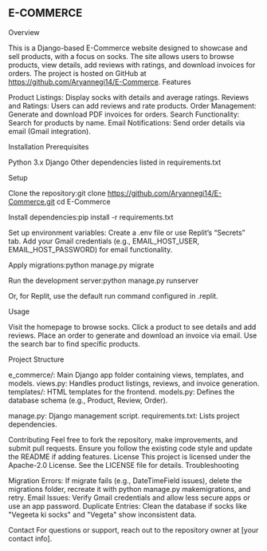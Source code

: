 ## E-COMMERCE

Overview

This is a Django-based E-Commerce website designed to showcase and sell products, with a focus on socks. The site allows users to browse products, view details, add reviews with ratings, and download invoices for orders. The project is hosted on GitHub at https://github.com/Aryannegi14/E-Commerce.
Features

Product Listings: Display socks with details and average ratings.
Reviews and Ratings: Users can add reviews and rate products.
Order Management: Generate and download PDF invoices for orders.
Search Functionality: Search for products by name.
Email Notifications: Send order details via email (Gmail integration).

Installation
Prerequisites

Python 3.x
Django
Other dependencies listed in requirements.txt

Setup

Clone the repository:git clone https://github.com/Aryannegi14/E-Commerce.git
cd E-Commerce


Install dependencies:pip install -r requirements.txt


Set up environment variables:
Create a .env file or use Replit’s “Secrets” tab.
Add your Gmail credentials (e.g., EMAIL_HOST_USER, EMAIL_HOST_PASSWORD) for email functionality.


Apply migrations:python manage.py migrate


Run the development server:python manage.py runserver


Or, for Replit, use the default run command configured in .replit.



Usage

Visit the homepage to browse socks.
Click a product to see details and add reviews.
Place an order to generate and download an invoice via email.
Use the search bar to find specific products.

Project Structure

e_commerce/: Main Django app folder containing views, templates, and models.
views.py: Handles product listings, reviews, and invoice generation.
templates/: HTML templates for the frontend.
models.py: Defines the database schema (e.g., Product, Review, Order).


manage.py: Django management script.
requirements.txt: Lists project dependencies.

Contributing
Feel free to fork the repository, make improvements, and submit pull requests. Ensure you follow the existing code style and update the README if adding features.
License
This project is licensed under the Apache-2.0 License. See the LICENSE file for details.
Troubleshooting

Migration Errors: If migrate fails (e.g., DateTimeField issues), delete the migrations folder, recreate it with python manage.py makemigrations, and retry.
Email Issues: Verify Gmail credentials and allow less secure apps or use an app password.
Duplicate Entries: Clean the database if socks like "Vegeeta ki socks" and "Vegeta" show inconsistent data.

Contact
For questions or support, reach out to the repository owner at [your contact info].
